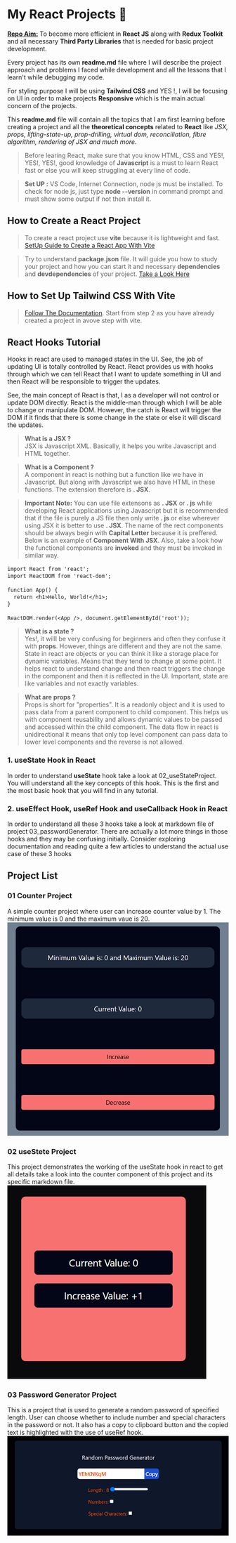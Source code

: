 # My React Projects 🥳

<u>**Repo Aim:**</u> To become more efficient in **React JS** along with **Redux Toolkit** and all necessary **Third Party Libraries** that is needed for basic project development.

Every project has its own **readme.md** file where I will describe the project approach and problems I faced while development and all the lessons that I learn't while debugging my code.

For styling purpose I will be using **Tailwind CSS** and YES !, I will be focusing on UI in order to make projects **Responsive** which is the main actual concern of the projects.

This **readme.md** file will contain all the topics that I am first learning before creating a project and all the **theoretical concepts** related to **React** like _JSX, props, lifting-state-up, prop-drilling, virtual dom, reconciliation, fibre algorithm, rendering of JSX and much more_.

> Before learing React, make sure that you know HTML, CSS and YES!, YES!, YES!, good knowledge of **Javascript** is a must to learn React fast or else you will keep struggling at every line of code.

> **Set UP :** VS Code, Internet Connection, node js must be installed. To check for node js, just type **node --version** in command prompt and must show some output if not then install it.

## How to Create a React Project

> To create a react project use **vite** because it is lightweight and fast. <br/> [SetUp Guide to Create a React App With Vite](https://v3.vitejs.dev/guide/)

> Try to understand **package.json** file. It will guide you how to study your project and how you can start it and necessary **dependencies** and **devdependencies** of your project. [Take a Look Here](https://www.geeksforgeeks.org/beginners-guide-to-package-json/)

## How to Set Up Tailwind CSS With Vite

> [Follow The Documentation](https://tailwindcss.com/docs/guides/vite). Start from step 2 as you have already created a project in avove step with vite.

## React Hooks Tutorial

Hooks in react are used to managed states in the UI. See, the job of updating UI is totally controlled by React. React provides us with hooks through which we can tell React that I want to update something in UI and then React will be responsible to trigger the updates.

See, the main concept of React is that, I as a developer will not control or update DOM directly. React is the middle-man through which I will be able to change or manipulate DOM. However, the catch is React will trigger the DOM if it finds that there is some change in the state or else it will discard the updates.

> **What is a JSX ?** <br/>
> JSX is Javascript XML. Basically, it helps you write Javascript and HTML together.

> **What is a Component ?** <br/>
> A component in react is nothing but a function like we have in Javascript. But along with Javascript we also have HTML in these functions. The extension therefore is **. JSX**.

> **Important Note:** You can use file extensons as **. JSX** or **. js** while developing React applications using Javascript but it is recommended that if the file is purely a JS file then only write **. js** or else wherever using JSX it is better to use **. JSX**. The name of the rect components should be always begin with **Capital Letter** because it is preffered. Below is an example of **Component With JSX**. Also, take a look how the functional components are **invoked** and they must be invoked in similar way.

```JSX
import React from 'react';
import ReactDOM from 'react-dom';

function App() {
  return <h1>Hello, World!</h1>;
}

ReactDOM.render(<App />, document.getElementById('root'));

```

> **What is a state ?** <br/>
> Yes!, it willl be very confusing for beginners and often they confuse it with **props**. However, things are different and they are not the same. State in react are objects or you can think it like a storage place for dynamic variables. Means that they tend to change at some point. It helps react to understand change and then react triggers the change in the component and then it is reflected in the UI. Important, state are like variables and not exactly variables.

> **What are props ?** <br/>
> Props is short for "properties". It is a readonly object and it is used to pass data from a parent component to child component. This helps us with component reusability and allows dynamic values to be passed and accessed within the child component. The data flow in react is unidirectional it means that only top level component can pass data to lower level components and the reverse is not allowed.

### 1. useState Hook in React

In order to understand **useState** hook take a look at 02_useStateProject. You will understand all the key concepts of this hook. This is the first and the most basic hook that you will find in any tutorial.

### 2. useEffect Hook, useRef Hook and useCallback Hook in React

In order to understand all these 3 hooks take a look at markdown file of project 03_passwordGenerator. There are actually a lot more things in those hooks and they may be confusing initially. Consider exploring documentation and reading quite a few articles to understand the actual use case of these 3 hooks

## Project List

### 01 Counter Project

A simple counter project where user can increase counter value by 1. The minimum value is 0 and the maximum vaue is 20.
<img src="./00_Projects_ScreenShots/project1.png" />

### 02 useStete Project

This project demonstrates the working of the useState hook in react to get all details take a look into the counter component of this project and its specific markdown file.
<img src="./00_Projects_ScreenShots/project2.png" />

### 03 Password Generator Project

This is a project that is used to generate a random password of specified length. User can choose whether to include number and special characters in the password or not. It also has a copy to clipboard button and the copied text is highlighted with the use of useRef hook.
<img src="./00_Projects_ScreenShots/project3.png" />

